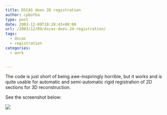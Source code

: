 ```yaml
---
title: DSCAS does 2D registration
author: cpbotha
type: post
date: 2003-12-09T18:28:43+00:00
url: /2003/12/09/dscas-does-2d-registration/
tags:
  - dscas
  - registration
categories:
  - work
  

---
```


The code is just short of being awe-inspiringly horrible, but it works and is
quite usable for automatic and semi-automatic rigid registration of 2D
sections for 3D reconstruction.

See the screenshot below:

<a href="/thingies/dscas3register2d20031209.png">
<img src="/thingies/dscas3register2d20031209.png"/>
</a>
